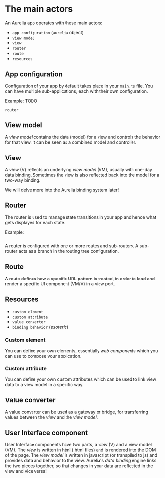 # The main actors

An Aurelia app operates with these main actors:

* `app configuration` (`aurelia` object)
* `view model`
* `view`
* `router`
* `route`
* `resources`

## App configuration

Configuration of your app by default takes place in your `main.ts` file. You can have multiple sub-applications, each with their own configuration.

Example: TODO

```ts
router
```

## View model

A _view model_ contains the data (model) for a view and controls the behavior for that view. It can be seen as a combined model and controller.

## View

A _view_ (V) reflects an underlying _view model_ (VM), usually with one-day data binding. Sometimes the view is also reflected back into the model for a two-way binding.

We will delve more into the Aurelia binding system later!

## Router

The router is used to manage state transitions in your app and hence what gets displayed for each state.

Example:

```ts
```

A router is configured with one or more routes and sub-routers. A sub-router acts as a branch in the routing tree configuration.

## Route

A route defines how a specific URL pattern is treated, in order to load and render a specific UI component \(VM\/V\) in a view port.

## Resources

* `custom element`
* `custom attribute`
* `value converter`
* `binding behavior` \(_esoteric_\)

### Custom element

You can define your own elements, essentially _web components_ which you can use to compose your application.

### Custom attribute

You can define your own custom attributes which can be used to link view data to a view model in a specific way.

## Value converter

A value converter can be used as a gateway or bridge, for transferring values between the _view_ and the _view model_.

## User Interface component

User Interface components have two parts, a _view_ \(V\) and a view model \(VM\). The _view_ is written in html \(.html files\) and is rendered into the DOM of the page. The _view model_ is written in javascript \(or transpiled to js\) and provides data and behavior to the view. Aurelia's _data binding_ engine links the two pieces together, so that changes in your data are reflected in the view and vice versa!

